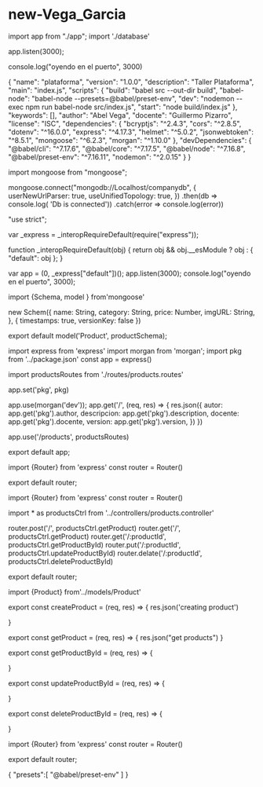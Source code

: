 # new-Vega_Garcia
import app from "./app";
import './database'


app.listen(3000);

console.log("oyendo en el puerto", 3000)

{
    "name": "plataforma",
    "version": "1.0.0",
    "description": "Taller Plataforma",
    "main": "index.js",
    "scripts": {
        "build": "babel src --out-dir build",
        "babel-node": "babel-node --presets=@babel/preset-env",
        "dev": "nodemon --exec npm run babel-node src/index.js",
        "start": "node build/index.js"
    },
    "keywords": [],
    "author": "Abel Vega",
    "docente": "Guillermo Pizarro",
    "license": "ISC",
    "dependencies": {
        "bcryptjs": "^2.4.3",
        "cors": "^2.8.5",
        "dotenv": "^16.0.0",
        "express": "^4.17.3",
        "helmet": "^5.0.2",
        "jsonwebtoken": "^8.5.1",
        "mongoose": "^6.2.3",
        "morgan": "^1.10.0"
    },
    "devDependencies": {
        "@babel/cli": "^7.17.6",
        "@babel/core": "^7.17.5",
        "@babel/node": "^7.16.8",
        "@babel/preset-env": "^7.16.11",
        "nodemon": "^2.0.15"
    }
}



import mongoose from "mongoose";

mongoose.connect("mongodb://Localhost/companydb", {
    userNewUrlParser: true,
    useUnifiedTopology: true,
})
.then(db => console.log( 'Db is connected'))
.catch(error => console.log(error))


"use strict";

var _express = _interopRequireDefault(require("express"));

function _interopRequireDefault(obj) { return obj && obj.__esModule ? obj : { "default": obj }; }

var app = (0, _express["default"])();
app.listen(3000);
console.log("oyendo en el puerto", 3000);


import {Schema, model } from'mongoose'

new Schem({
    name: String,
    category: String,
    price: Number,
    imgURL: String,
}, {
    timestamps: true,
    versionKey: false
})

export default model('Product', productSchema);


import express from 'express'
import morgan from 'morgan';
import pkg from '../package.json'
const app = express()

import productsRoutes from './routes/products.routes'

app.set('pkg', pkg)

app.use(morgan('dev'));
app.get('/', (req, res) => {
    res.json({
        autor: app.get('pkg').author,
        descripcion: app.get('pkg').description,
        docente: app.get('pkg').docente,
        version: app.get('pkg').version,
    })
})

app.use('/products', productsRoutes)

export default app;



import {Router} from 'express'
const router = Router()

export default router;


import {Router} from 'express'
const router = Router()

import * as productsCtrl from '../controllers/products.controller'

router.post('/', productsCtrl.getProduct)
router.get('/', productsCtrl.getProduct)
router.get('/:productId', productsCtrl.getProductById)
router.put('/:productId', productsCtrl.updateProductById)
router.delate('/:productId', productsCtrl.deleteProductById)


export default router;



import {Product} from'../models/Product'

export const createProduct = (req, res) => {
    res.json('creating product')

}  

export const getProduct = (req, res) => {
    res.json("get products")
}


export const getProductById = (req, res) => {
    
}


export const updateProductById = (req, res) => {
    
}


export const deleteProductById = (req, res) => {
    
}



import {Router} from 'express'
const router = Router()

export default router;



{
    "presets":[
        "@babel/preset-env"
    ]
}

